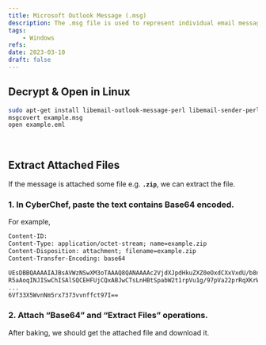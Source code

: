 ```yaml
---
title: Microsoft Outlook Message (.msg)
description: The .msg file is used to represent individual email messages, appointments, contacts, tasks, and so on in the file system.
tags:
    - Windows
refs:
date: 2023-03-10
draft: false
---
```


## Decrypt & Open in Linux

```bash
sudo apt-get install libemail-outlook-message-perl libemail-sender-perl
msgcovert example.msg
open example.eml
```

<br />

## Extract Attached Files

If the message is attached some file e.g. **`.zip`**, we can extract the file.

### 1. In CyberChef, paste the text contains Base64 encoded.

For example,

```txt
Content-ID: 
Content-Type: application/octet-stream; name=example.zip
Content-Disposition: attachment; filename=example.zip
Content-Transfer-Encoding: base64

UEsDBBQAAAAIAJBsAVWzNSwXM3oTAAAQ8QANAAAAc2VjdXJpdHkuZXZ0eOxdCXxVxdU/b8nLRhZk
R5aAoqINJISwChISAlSQCEHFUjCQxABJwCTsLnHBtSpabW2t1rpVu1g/97pVa22prRqXKrW0ta1t
...
6Vf33X5WvnNm5rx7373vvnffct97I==
```

### 2. Attach “Base64” and “Extract Files” operations.

After baking, we should get the attached file and download it.